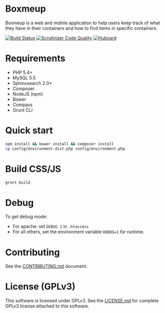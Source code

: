 Boxmeup
=======

Boxmeup is a web and mobile application to help users keep track of what they have in their containers and how to find items in specific containers.

[![Build Status](https://img.shields.io/travis/boxmeup/Boxmeup/3.0.svg?style=flat)](https://travis-ci.org/boxmeup/Boxmeup)
[![Scrutinizer Code Quality](https://img.shields.io/scrutinizer/g/boxmeup/boxmeup.svg?style=flat)](https://scrutinizer-ci.com/g/boxmeup/Boxmeup/?branch=3.0)
[![Huboard](https://img.shields.io/badge/Hu-Board-7965cc.svg?style=flat)](https://huboard.com/boxmeup/Boxmeup)

# Requirements

* PHP 5.4+
* MySQL 5.5
* Sphinxsearch 2.0+
* Composer
* NodeJS (npm)
* Bower
* Compass
* Grunt CLI

# Quick start

```bash
npm install && bower install && composer install
cp config/environment.dist.php config/environment.php
```

# Build CSS/JS

```bash
grunt build
```

# Debug

To get debug mode:

* For apache: set `DEBUG 1` in `.htaccess`
* For all others, set the environment variable `DEBUG=1` for runtime.

# Contributing

See the [CONTRIBUTING.md](https://github.com/boxmeup/Boxmeup/blob/3.0/CONTRIBUTING.md) document.

# License (GPLv3)

This software is licensed under GPLv3. See the [LICENSE.md](https://github.com/boxmeup/Boxmeup/blob/3.0/LICENSE.md) for complete GPLv3 license attached to this software.
